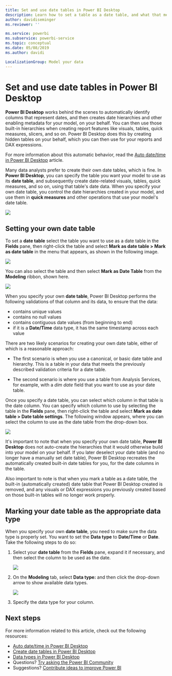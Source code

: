 ```yaml
---
title: Set and use date tables in Power BI Desktop
description: Learn how to set a table as a date table, and what that means, in Power BI Desktop
author: davidiseminger
ms.reviewer: ''

ms.service: powerbi
ms.subservice: powerbi-service
ms.topic: conceptual
ms.date: 05/08/2019
ms.author: davidi

LocalizationGroup: Model your data
---
```

# Set and use date tables in Power BI Desktop

**Power BI Desktop** works behind the scenes to automatically identify columns that represent dates, and then creates date hierarchies and other enabling metadata for your model, on your behalf. You can then use those built-in hierarchies when creating report features like visuals, tables, quick measures, slicers, and so on. Power BI Desktop does this by creating hidden tables on your behalf, which you can then use for your reports and DAX expressions.

For more information about this automatic behavior, read the [Auto date/time in Power BI Desktop](desktop-auto-date-time.md) article.

Many data analysts prefer to create their own date tables, which is fine. In **Power BI Desktop**, you can specify the table you want your model to use as its **date table**, and subsequently create date-related visuals, tables, quick measures, and so on, using that table's date data. When you specify your own date table, you control the date hierarchies created in your model, and use them in **quick measures** and other operations that use your model's date table. 

![](media/desktop-date-tables/date-tables_01.png)

## Setting your own date table

To set a **date table** select the table you want to use as a date table in the **Fields** pane, then right-click the table and select **Mark as date table > Mark as date table** in the menu that appears, as shown in the following image.

![](media/desktop-date-tables/date-tables_02.png)

You can also select the table and then select **Mark as Date Table** from the **Modeling** ribbon, shown here.

![](media/desktop-date-tables/date-tables_02b.png)

When you specify your own **date table**, Power BI Desktop performs the following validations of that column and its data, to ensure that the data:

* contains unique values
* contains no null values
* contains contiguous date values (from beginning to end)
* if it is a **Date/Time** data type, it has the same timestamp across each value

There are two likely scenarios for creating your own date table, either of which is a reasonable approach:

* The first scenario is when you use a canonical, or basic date table and hierarchy. This is a table in your data that meets the previously described validation criteria for a date table. 

* The second scenario is where you use a table from Analysis Services, for example, with a *dim date* field that you want to use as your date table. 

Once you specify a date table, you can select which column in that table is the date column. You can specify which column to use by selecting the table in the **Fields** pane, then right-click the table and select **Mark as date table > Date table settings**. The following window appears, where you can select the column to use as the date table from the drop-down box.

![](media/desktop-date-tables/date-tables_03.png)

It's important to note that when you specify your own date table, **Power BI Desktop** does not auto-create the hierarchies that it would otherwise build into your model on your behalf. If you later deselect your date table (and no longer have a manually set date table), Power BI Desktop recreates the automatically created built-in date tables for you, for the date columns in the table.

Also important to note is that when you mark a table as a date table, the built-in (automatically created) date table that Power BI Desktop created is removed, and any visuals or DAX expressions you previously created based on those built-in tables will no longer work properly. 

## Marking your date table as the appropriate data type

When you specify your own **date table**, you need to make sure the data type is properly set. You want to set the **Data type** to **Date/Time** or **Date**. Take the following steps to do so:

1. Select your **date table** from the **Fields** pane, expand it if necessary, and then select the column to be used as the date.
   
    ![](media/desktop-date-tables/date-tables_04.png) 

2. On the **Modeling** tab, select **Data type:** and then click the drop-down arrow to show available data types.

    ![](media/desktop-date-tables/date-tables_05.png)

3. Specify the data type for your column. 


## Next steps

For more information related to this article, check out the following resources:

* [Auto date/time in Power BI Desktop](desktop-auto-date-time.md)
* [Create date tables in Power BI Desktop](../guidance/model-date-tables.md)
* [Data types in Power BI Desktop](../connect-data/desktop-data-types.md)
* Questions? [Try asking the Power BI Community](https://community.powerbi.com/)
* Suggestions? [Contribute ideas to improve Power BI](https://ideas.powerbi.com/)
